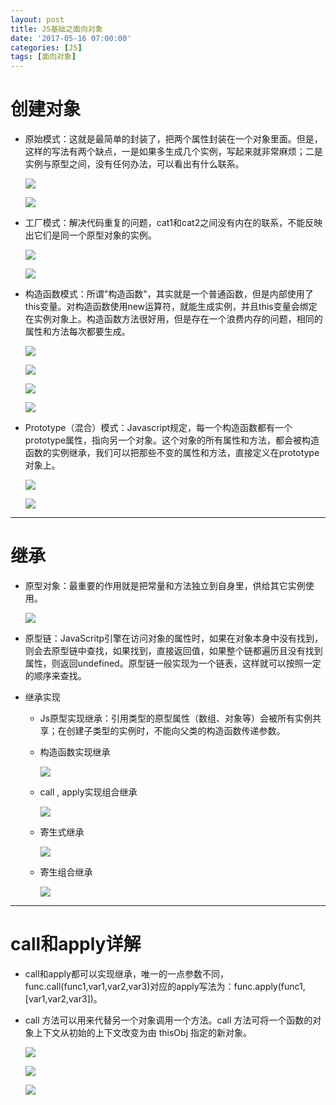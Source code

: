 ```yaml
---
layout: post
title: JS基础之面向对象
date: '2017-05-16 07:00:00'
categories: [JS]
tags: [面向对象]
---
```


# 创建对象
  * 原始模式：这就是最简单的封装了，把两个属性封装在一个对象里面。但是，这样的写法有两个缺点，一是如果多生成几个实例，写起来就非常麻烦；二是实例与原型之间，没有任何办法，可以看出有什么联系。
  
    ![]({{site.url}}/assets/images/2017/j21.jpg)

    ![]({{site.url}}/assets/images/2017/j22.jpg)

  * 工厂模式：解决代码重复的问题，cat1和cat2之间没有内在的联系，不能反映出它们是同一个原型对象的实例。
    
    ![]({{site.url}}/assets/images/2017/j23.jpg)
    
    ![]({{site.url}}/assets/images/2017/j24.jpg)

  * 构造函数模式：所谓"构造函数"，其实就是一个普通函数，但是内部使用了this变量。对构造函数使用new运算符，就能生成实例，并且this变量会绑定在实例对象上。构造函数方法很好用，但是存在一个浪费内存的问题，相同的属性和方法每次都要生成。
   
    ![]({{site.url}}/assets/images/2017/j25.jpg)

    ![]({{site.url}}/assets/images/2017/j26.jpg)

    ![]({{site.url}}/assets/images/2017/j27.jpg)

    ![]({{site.url}}/assets/images/2017/j28.jpg)

  * Prototype（混合）模式：Javascript规定，每一个构造函数都有一个prototype属性，指向另一个对象。这个对象的所有属性和方法，都会被构造函数的实例继承，我们可以把那些不变的属性和方法，直接定义在prototype对象上。
     
    ![]({{site.url}}/assets/images/2017/j29.jpg)
    
    ![]({{site.url}}/assets/images/2017/j210.jpg)

---
# 继承
  * 原型对象：最重要的作用就是把常量和方法独立到自身里，供给其它实例使用。
    
    ![]({{site.url}}/assets/images/2017/j211.jpg)

  * 原型链：JavaScritp引擎在访问对象的属性时，如果在对象本身中没有找到，则会去原型链中查找，如果找到，直接返回值，如果整个链都遍历且没有找到属性，则返回undefined。原型链一般实现为一个链表，这样就可以按照一定的顺序来查找。

  * 继承实现
    * Js原型实现继承：引用类型的原型属性（数组、对象等）会被所有实例共享；在创建子类型的实例时，不能向父类的构造函数传递参数。
      
      []({{site.url}}/assets/images/2017/j212.jpg)
 
    * 构造函数实现继承
      
      ![]({{site.url}}/assets/images/2017/j214.jpg)

    * call , apply实现组合继承
       
      ![]({{site.url}}/assets/images/2017/j217.jpg)

    * 寄生式继承
      
      ![]({{site.url}}/assets/images/2017/j221.jpg)

    * 寄生组合继承
      
      ![]({{site.url}}/assets/images/2017/j223.jpg)

---
# call和apply详解
  * call和apply都可以实现继承，唯一的一点参数不同，func.call(func1,var1,var2,var3)对应的apply写法为：func.apply(func1,[var1,var2,var3])。
  
  * call 方法可以用来代替另一个对象调用一个方法。call 方法可将一个函数的对象上下文从初始的上下文改变为由 thisObj 指定的新对象。
    
    ![]({{site.url}}/assets/images/2017/j224.jpg)
    
    ![]({{site.url}}/assets/images/2017/j225.jpg)
    
    ![]({{site.url}}/assets/images/2017/j226.jpg)

